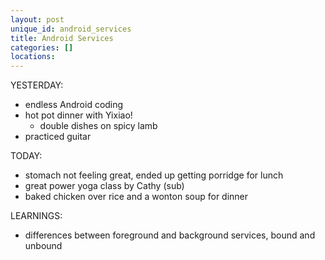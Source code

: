 ```yaml
---
layout: post
unique_id: android_services
title: Android Services
categories: []
locations: 
---
```


YESTERDAY:
* endless Android coding
* hot pot dinner with Yixiao!
  * double dishes on spicy lamb
* practiced guitar

TODAY:

* stomach not feeling great, ended up getting porridge for lunch
* great power yoga class by Cathy (sub)
* baked chicken over rice and a wonton soup for dinner


LEARNINGS:
* differences between foreground and background services, bound and unbound
